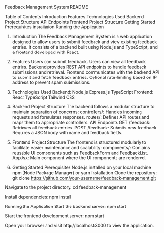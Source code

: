 Feedback Management System README

Table of Contents
Introduction
Features
Technologies Used
Backend
Project Structure
API Endpoints
Frontend
Project Structure
Getting Started
Prerequisites
Installation
Running the Application

1. Introduction
The Feedback Management System is a web application designed to allow users to submit feedback and view existing feedback entries. It consists of a backend built using Node.js and TypeScript, and a frontend developed with React.

2. Features
Users can submit feedback.
Users can view all feedback entries.
Backend provides REST API endpoints to handle feedback submissions and retrieval.
Frontend communicates with the backend API to submit and fetch feedback entries.
Optional rate-limiting based on IP address to prevent spam submissions.

3. Technologies Used
Backend:
Node.js
Express.js
TypeScript
Frontend:
React
TypeScript
Tailwind CSS

4. Backend
Project Structure
The backend follows a modular structure to maintain separation of concerns:
controllers/: Handles incoming requests and formulates responses.
routes/: Defines API routes and maps them to appropriate controllers.
API Endpoints
GET /feedback: Retrieves all feedback entries.
POST /feedback: Submits new feedback. Requires a JSON body with name and feedback fields.

5. Frontend
Project Structure
The frontend is structured modularly to facilitate easier maintenance and scalability:
components/: Contains reusable UI components such as FeedbackForm and FeedbackList.
App.tsx: Main component where the UI components are rendered.

6. Getting Started
Prerequisites
Node.js installed on your local machine
npm (Node Package Manager) or yarn
Installation
Clone the repository:
git clone https://github.com/your-username/feedback-management.git


Navigate to the project directory:
cd feedback-management


Install dependencies:
npm install


Running the Application
Start the backend server:
npm start


Start the frontend development server:
npm start


Open your browser and visit http://localhost:3000 to view the application.

